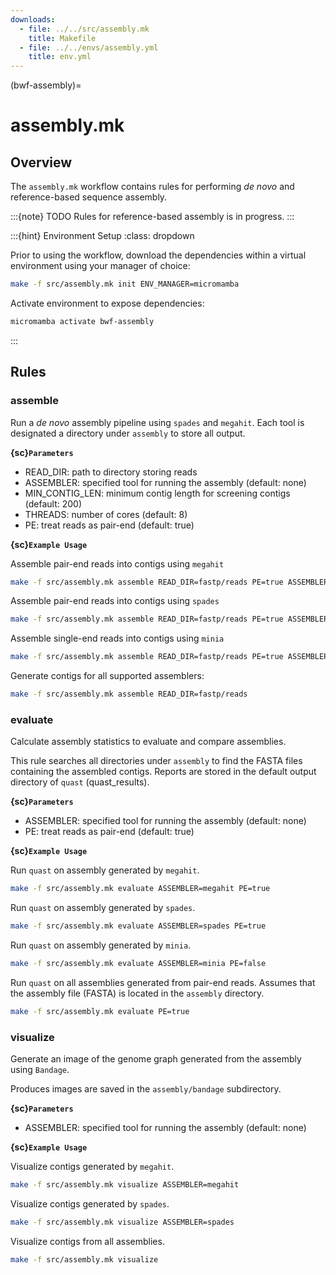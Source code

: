 ```yaml
---
downloads:
  - file: ../../src/assembly.mk
    title: Makefile
  - file: ../../envs/assembly.yml
    title: env.yml
---
```


(bwf-assembly)=
# assembly.mk

## Overview

The `assembly.mk` workflow contains rules for performing _de novo_ and reference-based sequence assembly.

:::{note} TODO
Rules for reference-based assembly is in progress.
:::

:::{hint} Environment Setup
:class: dropdown

Prior to using the workflow, download the dependencies within a virtual environment using your manager of choice:

```bash
make -f src/assembly.mk init ENV_MANAGER=micromamba
```

Activate environment to expose dependencies:
```bash
micromamba activate bwf-assembly
```
:::

## Rules

### assemble

Run a _de novo_ assembly pipeline using `spades` and `megahit`. Each tool is designated a directory under `assembly` to store all output.

**{sc}`Parameters`**

- READ_DIR: path to directory storing reads
- ASSEMBLER: specified tool for running the assembly (default: none)
- MIN_CONTIG_LEN: minimum contig length for screening contigs (default: 200)
- THREADS: number of cores (default: 8)
- PE: treat reads as pair-end (default: true)

**{sc}`Example Usage`**

Assemble pair-end reads into contigs using `megahit`
```bash
make -f src/assembly.mk assemble READ_DIR=fastp/reads PE=true ASSEMBLER=megahit
```

Assemble pair-end reads into contigs using `spades`
```bash
make -f src/assembly.mk assemble READ_DIR=fastp/reads PE=true ASSEMBLER=spades
```

Assemble single-end reads into contigs using `minia`
```bash
make -f src/assembly.mk assemble READ_DIR=fastp/reads PE=true ASSEMBLER=minia
```

Generate contigs for all supported assemblers:
```bash
make -f src/assembly.mk assemble READ_DIR=fastp/reads
```

### evaluate

Calculate assembly statistics to evaluate and compare assemblies.

This rule searches all directories under `assembly` to find the FASTA files containing the assembled contigs. Reports are stored in the default output directory of `quast` (quast_results).

**{sc}`Parameters`**

- ASSEMBLER: specified tool for running the assembly (default: none)
- PE: treat reads as pair-end (default: true)

**{sc}`Example Usage`**

Run `quast` on assembly generated by `megahit`.
```bash
make -f src/assembly.mk evaluate ASSEMBLER=megahit PE=true
```

Run `quast` on assembly generated by `spades`.
```bash
make -f src/assembly.mk evaluate ASSEMBLER=spades PE=true
```

Run `quast` on assembly generated by `minia`.
```bash
make -f src/assembly.mk evaluate ASSEMBLER=minia PE=false
```

Run `quast` on all assemblies generated from pair-end reads. Assumes that the assembly file (FASTA) is located in the `assembly` directory.
```bash
make -f src/assembly.mk evaluate PE=true
```

### visualize

Generate an image of the genome graph generated from the assembly using `Bandage`.

Produces images are saved in the `assembly/bandage` subdirectory.

**{sc}`Parameters`**

- ASSEMBLER: specified tool for running the assembly (default: none)

**{sc}`Example Usage`**

Visualize contigs generated by `megahit`.
```bash
make -f src/assembly.mk visualize ASSEMBLER=megahit
```

Visualize contigs generated by `spades`.
```bash
make -f src/assembly.mk visualize ASSEMBLER=spades
```

Visualize contigs from all assemblies.
```bash
make -f src/assembly.mk visualize
```
